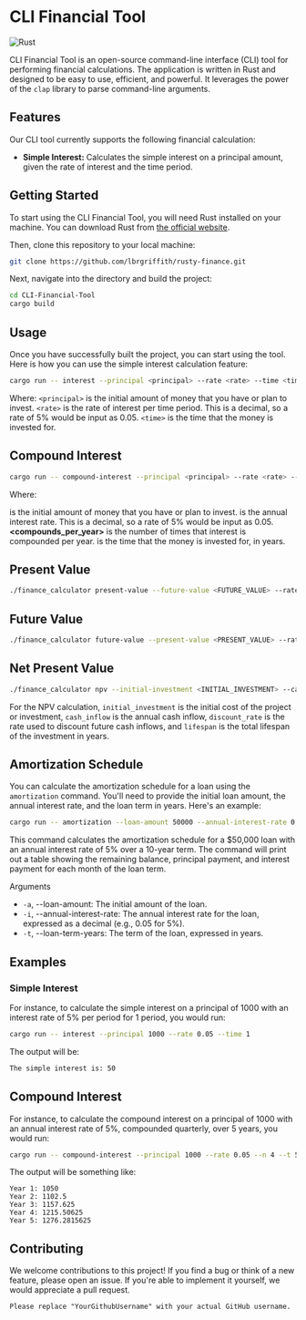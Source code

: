 # CLI Financial Tool

![Rust](https://img.shields.io/badge/Rust-Programming%20Language-orange?logo=rust)

CLI Financial Tool is an open-source command-line interface (CLI) tool for performing financial calculations. The application is written in Rust and designed to be easy to use, efficient, and powerful. It leverages the power of the `clap` library to parse command-line arguments.

## Features

Our CLI tool currently supports the following financial calculation:

- **Simple Interest:** Calculates the simple interest on a principal amount, given the rate of interest and the time period.

## Getting Started

To start using the CLI Financial Tool, you will need Rust installed on your machine. You can download Rust from [the official website](https://www.rust-lang.org/tools/install).

Then, clone this repository to your local machine:

```bash
git clone https://github.com/lbrgriffith/rusty-finance.git
```
Next, navigate into the directory and build the project:

```bash
cd CLI-Financial-Tool
cargo build
```
## Usage
Once you have successfully built the project, you can start using the tool. Here is how you can use the simple interest calculation feature:

```bash
cargo run -- interest --principal <principal> --rate <rate> --time <time>
```
Where:
`<principal>` is the initial amount of money that you have or plan to invest.
`<rate>` is the rate of interest per time period. This is a decimal, so a rate of 5% would be input as 0.05.
`<time>` is the time that the money is invested for.

## Compound Interest
```bash
cargo run -- compound-interest --principal <principal> --rate <rate> --n <compounds_per_year> --t <years>
```
Where:

**<principal>** is the initial amount of money that you have or plan to invest.
**<rate>** is the annual interest rate. This is a decimal, so a rate of 5% would be input as 0.05.
**<compounds_per_year>** is the number of times that interest is compounded per year.
**<years>** is the time that the money is invested for, in years.

## Present Value
```bash
./finance_calculator present-value --future-value <FUTURE_VALUE> --rate <RATE> --time <TIME>
```
## Future Value
```bash
./finance_calculator future-value --present-value <PRESENT_VALUE> --rate <RATE> --time <TIME>
```
## Net Present Value
```bash
./finance_calculator npv --initial-investment <INITIAL_INVESTMENT> --cash-inflow <ANNUAL_CASH_INFLOW> --discount-rate <DISCOUNT_RATE> --lifespan <LIFESPAN>
```
For the NPV calculation, `initial_investment` is the initial cost of the project or investment, `cash_inflow` is the annual cash inflow, `discount_rate` is the rate used to discount future cash inflows, and `lifespan` is the total lifespan of the investment in years.

  ## Amortization Schedule

You can calculate the amortization schedule for a loan using the `amortization` command. You'll need to provide the initial loan amount, the annual interest rate, and the loan term in years. Here's an example:

```bash
cargo run -- amortization --loan-amount 50000 --annual-interest-rate 0.05 --loan-term-years 10
```
This command calculates the amortization schedule for a $50,000 loan with an annual interest rate of 5% over a 10-year term. The command will print out a table showing the remaining balance, principal payment, and interest payment for each month of the loan term.

Arguments
- `-a`, --loan-amount: The initial amount of the loan.
- `-i`, --annual-interest-rate: The annual interest rate for the loan, expressed as a decimal (e.g., 0.05 for 5%).
- `-t`, --loan-term-years: The term of the loan, expressed in years.
  
## Examples
### Simple Interest
For instance, to calculate the simple interest on a principal of 1000 with an interest rate of 5% per period for 1 period, you would run:
```bash
cargo run -- interest --principal 1000 --rate 0.05 --time 1
```
The output will be:
```bash
The simple interest is: 50
```
## Compound Interest
For instance, to calculate the compound interest on a principal of 1000 with an annual interest rate of 5%, compounded quarterly, over 5 years, you would run:
```bash
cargo run -- compound-interest --principal 1000 --rate 0.05 --n 4 --t 5
```
The output will be something like:
```ymal
Year 1: 1050
Year 2: 1102.5
Year 3: 1157.625
Year 4: 1215.50625
Year 5: 1276.2815625
```
## Contributing
We welcome contributions to this project! If you find a bug or think of a new feature, please open an issue. If you're able to implement it yourself, we would appreciate a pull request.

```
Please replace "YourGithubUsername" with your actual GitHub username.
```
